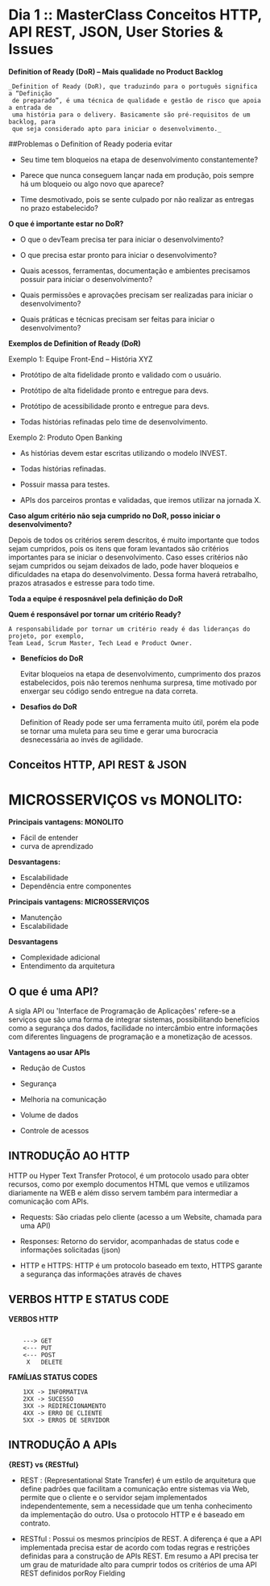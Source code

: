 # Dia 1 :: MasterClass Conceitos HTTP, API REST, JSON, User Stories & Issues


**Definition of Ready (DoR) – Mais qualidade no Product Backlog**

	_Definition of Ready (DoR), que traduzindo para o português significa a “Definição
	 de preparado”, é uma técnica de qualidade e gestão de risco que apoia a entrada de
	 uma história para o delivery. Basicamente são pré-requisitos de um backlog, para
	 que seja considerado apto para iniciar o desenvolvimento._ 


##Problemas o Definition of Ready poderia evitar

* Seu time tem bloqueios na etapa de desenvolvimento constantemente?

* Parece que nunca conseguem lançar nada em produção, pois sempre há um bloqueio ou algo novo que aparece?

* Time desmotivado, pois se sente culpado por não realizar as entregas no prazo estabelecido?


**O que é importante estar no DoR?**

* O que o devTeam precisa ter para iniciar o desenvolvimento?

* O que precisa estar pronto para iniciar o desenvolvimento?

* Quais acessos, ferramentas, documentação e ambientes precisamos possuir para iniciar o desenvolvimento?

* Quais permissões e aprovações precisam ser realizadas para iniciar o desenvolvimento?

* Quais práticas e técnicas precisam ser feitas para iniciar o desenvolvimento?


**Exemplos de Definition of Ready (DoR)**

Exemplo 1:  Equipe Front-End – História XYZ

* Protótipo de alta fidelidade pronto e validado com o usuário.

* Protótipo de alta fidelidade pronto e entregue para devs.

* Protótipo de acessibilidade pronto e entregue para devs.

* Todas histórias refinadas pelo time de desenvolvimento.

Exemplo 2: Produto Open Banking

* As histórias devem estar escritas utilizando o modelo INVEST.

* Todas histórias refinadas.

* Possuir massa para testes.

* APIs dos parceiros prontas e validadas, que iremos utilizar na jornada X.


**Caso algum critério não seja cumprido no DoR, posso iniciar o desenvolvimento?**

 Depois de todos os critérios serem descritos, é muito importante que todos
 sejam cumpridos, pois os itens que foram levantados são critérios importantes
 para se iniciar o desenvolvimento. Caso esses critérios não sejam cumpridos ou
 sejam deixados de lado, pode haver bloqueios e dificuldades na etapa do desenvolvimento.
 Dessa forma haverá retrabalho, prazos atrasados e estresse para todo time.

**Toda a equipe é resposnável pela definição do DoR**


**Quem é responsável por tornar um critério Ready?**

	A responsabilidade por tornar um critério ready é das lideranças do projeto, por exemplo,
	Team Lead, Scrum Master, Tech Lead e Product Owner.

* **Benefícios do DoR**

	Evitar bloqueios na etapa de desenvolvimento, cumprimento dos prazos estabelecidos, pois não
	teremos nenhuma surpresa, time motivado por enxergar seu código sendo entregue na data correta.

* **Desafios do DoR**

	Definition of Ready pode ser uma ferramenta muito útil, porém ela pode se tornar uma muleta para
	seu time e gerar uma burocracia desnecessária ao invés de agilidade.


## Conceitos HTTP, API REST & JSON

# MICROSSERVIÇOS vs MONOLITO:

**Principais vantagens: MONOLITO**

* Fácil de entender
* curva de aprendizado

**Desvantagens:**

* Escalabilidade
* Dependência entre componentes

**Principais vantagens: MICROSSERVIÇOS**

* Manutenção
* Escalabilidade

**Desvantagens**

* Complexidade adicional
* Entendimento da arquitetura

## O que é uma API?

A sigla API ou 'Interface de Programação de Aplicações' refere-se a serviços que são uma forma de integrar sistemas, possibilitando
benefícios como a segurança dos dados, facilidade no intercâmbio entre informações com diferentes linguagens de programação e a
monetização de acessos.

**Vantagens ao usar APIs**

- Redução de Custos

- Segurança

- Melhoria na comunicação

- Volume de dados

- Controle de acessos

## INTRODUÇÃO AO HTTP

HTTP ou Hyper Text Transfer Protocol, é um protocolo usado para obter recursos, como por exemplo documentos HTML que 
vemos e utilizamos diariamente na WEB e além disso servem também para intermediar a comunicação com APIs.

- Requests: São criadas pelo cliente (acesso a um Website, chamada para uma API)

- Responses: Retorno do servidor, acompanhadas de status code e informações solicitadas (json)

- HTTP e HTTPS: HTTP é um protocolo baseado em texto, HTTPS garante a segurança das informações através de chaves

## VERBOS HTTP E STATUS CODE

**VERBOS HTTP**

```

	---> GET
	<--- PUT
	<--- POST
	 X   DELETE 

```

**FAMÍLIAS STATUS CODES**

```
	1XX -> INFORMATIVA
	2XX -> SUCESSO
	3XX -> REDIRECIONAMENTO
	4XX -> ERRO DE CLIENTE
	5XX -> ERROS DE SERVIDOR

```


## INTRODUÇÃO A APIs


**{REST} vs {RESTful}**

* REST : (Representational State Transfer) é um estilo de arquitetura que define padrões que facilitam a comunicação entre sistemas via
Web, permite que o cliente e o servidor sejam implementados independentemente, sem a necessidade que um tenha conhecimento
da implementação do outro. Usa o protocolo HTTP e é baseado em contrato.


* RESTful : Possui os mesmos princípios de REST. A diferença é que a API implementada precisa estar de acordo com todas regras e
restrições definidas para a construção de APIs REST. Em resumo a API precisa ter um grau de maturidade alto para cumprir todos os
critérios de uma API REST definidos porRoy Fielding
